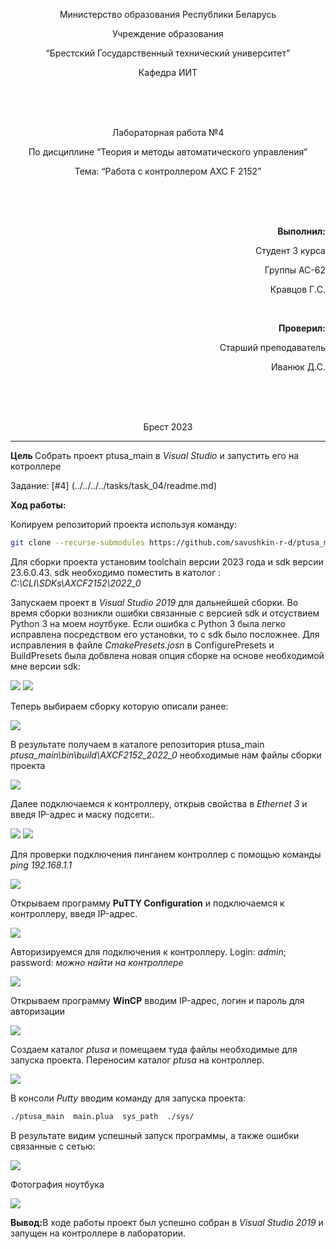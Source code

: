 ﻿<p align="center"> Министерство образования Республики Беларусь</p>
<p align="center">Учреждение образования</p>
<p align="center">“Брестский Государственный технический университет”</p>
<p align="center">Кафедра ИИТ</p>
<br><br><br>
<p align="center">Лабораторная работа №4</p>
<p align="center">По дисциплине “Теория и методы автоматического управления”</p>
<p align="center">Тема: “Работа с контроллером AXC F 2152”</p>
<br><br><br>
<p align="right"><strong>Выполнил:</strong></p>
<p align="right">Студент 3 курса</p>
<p align="right">Группы АС-62</p>
<p align="right">Кравцов Г.C.</p>
<br>
<p align="right"><strong>Проверил:</strong></p>
<p align="right">Старший преподаватель</p>
<p align="right">Иванюк Д.С.</p>
<br><br><br>
<p align="center">Брест 2023</p>

---
<p> <strong> Цель </strong>Собрать проект ptusa_main в <em>Visual Studio</em> и запустить его на котроллере </p>

Задание: [#4] (../../../../tasks/task_04/readme.md) 

<p> <strong> Ход работы: </strong> </p>
<p>Копируем репозиторий проекта используя команду: </p>

 ``` bash
git clone --recurse-submodules https://github.com/savushkin-r-d/ptusa_main.git 
```
<p>Для сборки проекта установим toolchain версии 2023 года и sdk версии 23.6.0.43. sdk необходимо поместить в католог : <em>C:\CLI\SDKs\AXCF2152\2022_0 </em> </p>
<p>Запускаем проект в <em> Visual Studio 2019</em> для дальнейшей сборки. Во время сборки возникли ошибки связанные с версией sdk и отсуствием Python 3 на моем ноутбуке. Если ошибка с Python 3 была легко исправлена посредством его установки, то с sdk было посложнее. Для исправления в файле <em>CmakePresets.josn</em> в ConfigurePresets и BuildPresets была добвлена новая опция сборке на основе необходимой мне версии sdk:</p>

![](images/jsonpresest1.jpg)
![](images/jsonpresest2.jpg)
 
<p>Теперь выбираем сборку которую описали ранее:</p>

![](images/build.jpg)


<p>В результате получаем в каталоге репозитория ptusa_main <em>ptusa_main\bin\build\AXCF2152_2022_0</em> необходимые нам файлы сборки проекта </p>

![](images/buildfiles.jpg)

<p>Далее подключаемся к контроллеру, открыв свойства в <em>Ethernet 3</em> и введя IP-адрес и маску подсети:.</p>

![](images/connect.jpg)
![](images/connectionIP.jpg)  

<p>Для проверки подключения пинганем контроллер с помощью команды <em>ping 192.168.1.1</em></p>

![](images/check_connection.jpg)  

<p>Открываем программу <strong>PuTTY Configuration</strong> и подключаемся к контроллеру, введя IP-адрес.</p>

![](images/putty_connect.jpg) 

<p>Авторизируемся для подключения к контроллеру. Login: <em>admin</em>; password: <em>можно найти на контроллере</em></p>

![](images/putty_login.jpg) 

<p>Открываем программу <strong>WinCP</strong> вводим IP-адрес, логин и пароль для авторизации</p>

![](images/winSCP_log.jpg) 

<p>Создаем каталог <em>ptusa</em> и помещаем туда файлы необходимые для запуска проекта. Переносим каталог <em>ptusa</em> на контроллер.  </p>

![](images/winscp_ptusa.jpg)

<p>В консоли <em>Putty</em> вводим команду для запуска проекта:</p> 

 ``` bash
./ptusa_main  main.plua  sys_path  ./sys/
```

<p> В результате видим успешный запуск программы, а также ошибки связанные с сетью:</p>

![](images/result.jpg)

<p> Фотография ноутбука</p>

![](images/laptop.jpg)

<p><strong>Вывод:</strong>В ходе работы проект был успешно собран в  <em>Visual Studio 2019</em> и запущен на контроллере в лаборатории. </p>
